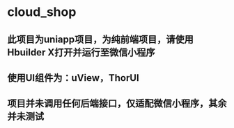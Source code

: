 # cloud_shop

## 此项目为uniapp项目，为纯前端项目，请使用Hbuilder X打开并运行至微信小程序

## 使用UI组件为：uView，ThorUI

## 项目并未调用任何后端接口，仅适配微信小程序，其余并未测试
